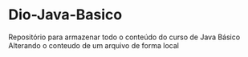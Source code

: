 # Dio-Java-Basico
Repositório para armazenar todo o conteúdo do curso de Java Básico
Alterando o conteudo de um arquivo de forma local